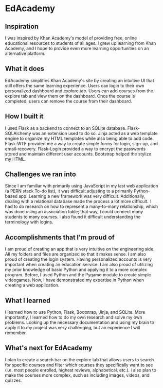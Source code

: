 # EdAcademy

## Inspiration
I was inspired by Khan Academy's model of providing free, online educational resources to students of all ages. I grew up learning from Khan Academy, and I hope to provide even more learning opportunities on an alternative platform.

## What it does
EdAcademy simplifies Khan Academy's site by creating an intuitive UI that still offers the same learning experience. Users can login to their own personalized dashboard and explore tab. Users can add courses from the explore tab and view them on the dashboard. Once the course is completed, users can remove the course from their dashboard.

## How I built it
I used Flask as a backend to connect to an SQLite database. Flask-SQLAlchemy was an extension used to do so. Jinja acted as a web template engine to organize my HTML templates while also being able to add code. Flask-WTF provided me a way to create simple forms for login, sign-up, and email-recovery. Flask-Login provided a way to encrypt the passwords stored and maintain different user accounts. Bootstrap helped the stylize my HTML. 

## Challenges we ran into
Since I am familiar with primarily using JavaScript in my last web application (a PERN stack To-do list), it was difficult adjusting to a primarily Python-based app. Learning a new framework was very difficult. Additionally, dealing with a relational database made the process a lot more difficult. I had to do research on how to represent a many-to-many relationship, which was done using an association table; that way, I could connect many students to many courses.  I also found it difficult understanding the terminology with logins.

## Accomplishments that I'm proud of
I am proud of creating an app that is very intuitive on the engineering side. All my folders and files are organized so that it makes sense. I am also proud of creating the login system. Having personalized accounts is very important when creating an education service. I am also proud of utilizing my prior knowledge of basic Python and applying it to a more complex program. Before, I used Python and the Pygame module to create simple videogames. Now, I have demonstrated my expertise in Python when creating a web application.

## What I learned
I learned how to use Python, Flask, Bootstrap, Jinja, and SQLite. More importantly, I learned how to do my own research and solve my own problems. Looking up the necessary documentation and using my brain to apply it to my project was very challenging, but an experience I will remember.

## What's next for EdAcademy
I plan to create a search bar on the explore tab that allows users to search for specific courses and filter which courses they specifically want to see (i.e. most people enrolled, highest reviews, alphabetical, etc.). I also plan to make the courses more complex, such as including images, videos, and quizzes.
